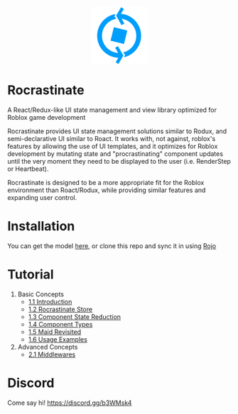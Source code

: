 <div align="center"><img src="LogoStudioBlue.png"></div>

# Rocrastinate
A React/Redux-like UI state management and view library optimized for Roblox game development

Rocrastinate provides UI state management solutions similar to Rodux, and semi-declarative UI similar to Roact. It works with, not against, roblox's features by allowing the use of UI templates, and it optimizes for Roblox development by mutating state and "procrastinating" component updates until the very moment they need to be displayed to the user (i.e. RenderStep or Heartbeat).

Rocrastinate is designed to be a more appropriate fit for the Roblox environment than Roact/Rodux, while providing similar features and expanding user control.

# Installation
You can get the model [here](https://www.roblox.com/library/3120304060/Rocrastinate), or clone this repo and sync it in using [Rojo](https://github.com/LPGhatguy/rojo)

# Tutorial
1. Basic Concepts
    * [1.1 Introduction](docs/1-1-introduction.md)   
    * [1.2 Rocrastinate Store](docs/1-2-rocrastinate-store.md)
    * [1.3 Component State Reduction](docs/1-3-component-state-reduction.md)
    * [1.4 Component Types](docs/1-4-component-types.md)
    * [1.5 Maid Revisited](docs/1-5-maid-revisited.md)
    * [1.6 Usage Examples](docs/1-6-usage-examples.md)
2. Advanced Concepts
    * [2.1 Middlewares](docs/2-1-middlewares.md)
    
# Discord
Come say hi!
https://discord.gg/b3WMsk4
